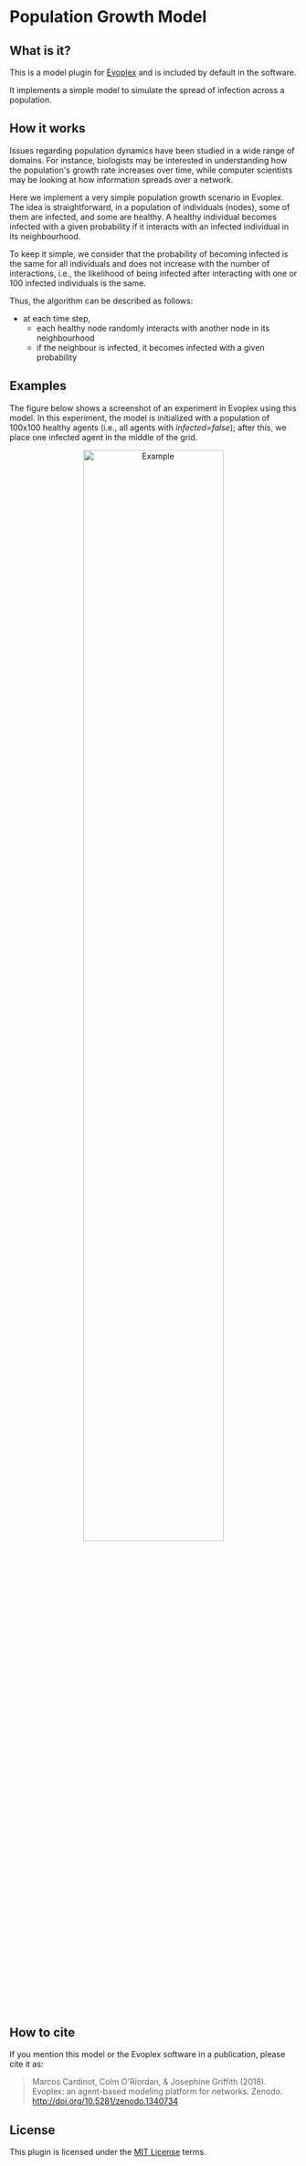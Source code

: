 # Population Growth Model

## What is it?

This is a model plugin for [Evoplex](https://evoplex.org) and is included by default in the software.

It implements a simple model to simulate the spread of infection across a population.

## How it works

Issues regarding population dynamics have been studied in a wide range of domains. For instance, biologists may be interested in understanding how the population's growth rate increases over time, while computer scientists may be looking at how information spreads over a network.

Here we implement a very simple population growth scenario in Evoplex. The idea is straightforward, in a population of individuals (nodes), some of them are infected, and some are healthy. A healthy individual becomes infected with a given probability if it interacts with an infected individual in its neighbourhood.

To keep it simple, we consider that the probability of becoming infected is the same for all individuals and does not increase with the number of interactions, i.e., the likelihood of being infected after interacting with one or 100 infected individuals is the same.

Thus, the algorithm can be described as follows:
- at each time step,
  - each healthy node randomly interacts with another node in its neighbourhood
  - if the neighbour is infected, it becomes infected with a given probability

## Examples

The figure below shows a screenshot of an experiment in Evoplex using this model. In this experiment, the model is initialized with a population of 100x100 healthy agents (i.e., all agents with <i>infected=false</i>); after this, we place one infected agent in the middle of the grid.

<p align="center">
<img src="example.gif" alt="Example" width="70%">
</p>

## How to cite
If you mention this model or the Evoplex software in a publication, please cite it as:

> Marcos Cardinot, Colm O'Riordan, & Josephine Griffith (2018). Evoplex: an agent-based modeling platform for networks. Zenodo. http://doi.org/10.5281/zenodo.1340734

## License
This plugin is licensed under the [MIT License](https://opensource.org/licenses/MIT) terms.
